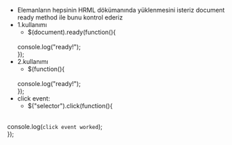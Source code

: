- Elemanların hepsinin HRML dökümanında yüklenmesini isteriz document ready method ile bunu kontrol ederiz
- 1.kullanımı
  - $(document).ready(function(){
  <br>
    console.log("ready!");
  <br>
  });
- 2.kullanımı
  -  $(function(){
  <br>
        console.log("ready!");
    <br>
   });
- click event:
  - $("selector").click(function(){
  <br>
console.log(`click event worked`);
  <br>
  });